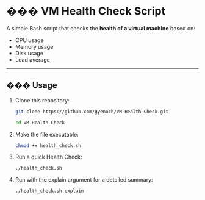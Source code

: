 # ��� VM Health Check Script

A simple Bash script that checks the **health of a virtual machine** based on:
- CPU usage
- Memory usage
- Disk usage
- Load average

---

## ��� Usage

1. Clone this repository:
   ```bash
   git clone https://github.com/gyenoch/VM-Health-Check.git

   cd VM-Health-Check
   ```

2. Make the file executable:
   ```bash
   chmod +x health_check.sh
   ```

3. Run a quick Health Check:
   ```bash
   ./health_check.sh
   ```

4. Run with the explain argument for a detailed summary:
   ```bash
   ./health_check.sh explain
   ```